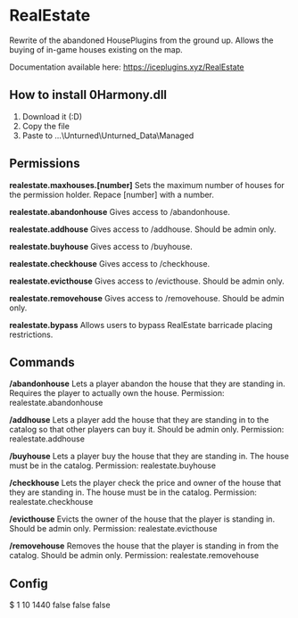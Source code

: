 # RealEstate
Rewrite of the abandoned HousePlugins from the ground up. Allows the buying of in-game houses existing on the map.

Documentation available here:
https://iceplugins.xyz/RealEstate

## How to install 0Harmony.dll
1. Download it (:D)
2. Copy the file
3. Paste to ...\Unturned\Unturned_Data\Managed

## Permissions
**realestate.maxhouses.[number]**
Sets the maximum number of houses for the permission holder. Repace [number] with a number.

**realestate.abandonhouse**
Gives access to /abandonhouse.

**realestate.addhouse**
Gives access to /addhouse. Should be admin only.

**realestate.buyhouse**
Gives access to /buyhouse.

**realestate.checkhouse**
Gives access to /checkhouse.

**realestate.evicthouse**
Gives access to /evicthouse. Should be admin only.

**realestate.removehouse**
Gives access to /removehouse. Should be admin only.

**realestate.bypass**
Allows users to bypass RealEstate barricade placing restrictions.

## Commands
**/abandonhouse**
Lets a player abandon the house that they are standing in. Requires the player to actually own the house. Permission: realestate.abandonhouse

**/addhouse**
Lets a player add the house that they are standing in to the catalog so that other players can buy it. Should be admin only. Permission: realestate.addhouse

**/buyhouse**
Lets a player buy the house that they are standing in. The house must be in the catalog. Permission: realestate.buyhouse

**/checkhouse**
Lets the player check the price and owner of the house that they are standing in. The house must be in the catalog. Permission: realestate.checkhouse

**/evicthouse**
Evicts the owner of the house that the player is standing in. Should be admin only. Permission: realestate.evicthouse

**/removehouse**
Removes the house that the player is standing in from the catalog. Should be admin only. Permission: realestate.removehouse

## Config
<?xml version="1.0" encoding="utf-8"?>
<RealEstateConfiguration xmlns:xsi="http://www.w3.org/2001/XMLSchema-instance" xmlns:xsd="http://www.w3.org/2001/XMLSchema">
  <!-- Currency symbol used in RealEstate chat messages -->
  <currencySymbol>$</currencySymbol>
  <!-- Default max homes for people who don't have realestate.maxhouses.[number] -->
  <defaultMaxHomes>1</defaultMaxHomes>
  <!-- How often the plugin should check for and collect house payments in seconds. You can change this to a smaller or larger value if you'd like. -->
  <paymentCheckIntervalInSeconds>10</paymentCheckIntervalInSeconds>
  <!-- How often a player will pay the upkeep for their house in minutes. The money paid is the price of the house. IF YOU WANT TO DISABLE THIS, SET IT TO 0. -->
  <feePaymentTimeInMinutes>1440</feePaymentTimeInMinutes>
  <!-- If structures inside a home should be destroyed on an eviction. -->
  <destroyStructuresOnEviction>false</destroyStructuresOnEviction>
  <!-- If a player should not be allowed to build outside of his own home AT ALL. -->
  <disableBuildingIfNotInHome>false</disableBuildingIfNotInHome>
  <!-- If players should be allowed to build on vehicles -->
  <enableBuildingOnVehicles>false</enableBuildingOnVehicles>

  <!-- Ignore everything below this, it's used for data storage. -->
  <homes />
  <displayNames />
</RealEstateConfiguration>
